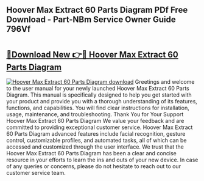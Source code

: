 ## Hoover Max Extract 60 Parts Diagram PDf Free Download - Part-NBm Service Owner Guide 796Vf

# <h2><a href="http://dfic07.blite.top/?on=Hoover+Max+Extract+60+Parts+Diagram">🔗Download New 👉🔴 Hoover Max Extract 60 Parts Diagram</a></h2>

[![Hoover Max Extract 60 Parts Diagram download](https://i.imgur.com/lujVjoI.png)](http://dfic07.blite.top/?on=Hoover+Max+Extract+60+Parts+Diagram)
Greetings and welcome to the user manual for your newly launched Hoover Max Extract 60 Parts Diagram. This manual is specifically designed to help you get started with your product and provide you with a thorough understanding of its features, functions, and capabilities. You will find clear instructions for installation, usage, maintenance, and troubleshooting. Thank You for Your Support Hoover Max Extract 60 Parts Diagram We value your feedback and are committed to providing exceptional customer service. Hoover Max Extract 60 Parts Diagram advanced features include facial recognition, gesture control, customizable profiles, and automated tasks, all of which can be accessed and customized through the user interface. We trust that the Hoover Max Extract 60 Parts Diagram has been a clear and concise resource in your efforts to learn the ins and outs of your new device. In case of any queries or concerns, please do not hesitate to reach out to our customer service team.
